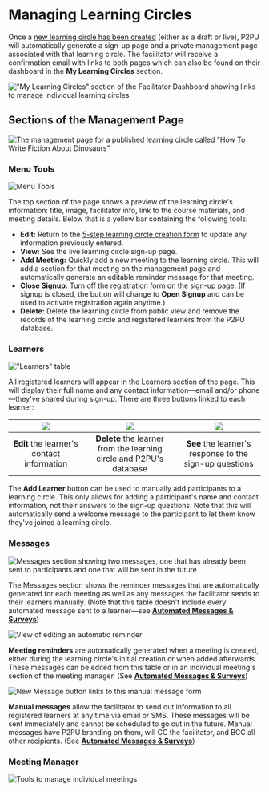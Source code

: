 # Managing Learning Circles

Once a [new learning circle has been created](creating-learning-circles.md) \(either as a draft or live\), P2PU will automatically generate a sign-up page and a private management page associated with that learning circle. The facilitator will receive a confirmation email with links to both pages which can also be found on their dashboard in the **My Learning Circles** section.

![&quot;My Learning Circles&quot; section of the Facilitator Dashboard showing links to manage individual learning circles](../../.gitbook/assets/screen-shot-2021-04-22-at-2.10.31-pm.png)

## Sections of the Management Page

![The management page for a published learning circle called &quot;How To Write Fiction About Dinosaurs&quot;](../../.gitbook/assets/screen-shot-2021-04-22-at-2.23.16-pm.png)

### Menu Tools 

![Menu Tools](../../.gitbook/assets/screen-shot-2021-04-22-at-2.29.12-pm.png)

The top section of the page shows a preview of the learning circle's information: title, image, facilitator info, link to the course materials, and meeting details. Below that is a yellow bar containing the following tools:

* **Edit:** Return to the [5-step learning circle creation form](creating-learning-circles.md) to update any information previously entered.
* **View:** See the live learning circle sign-up page.
* **Add Meeting:** Quickly add a new meeting to the learning circle. This will add a section for that meeting on the management page and automatically generate an editable reminder message for that meeting.
* **Close Signup:** Turn off the registration form on the sign-up page. \(If signup is closed, the button will change to **Open Signup** and can be used to activate registration again anytime.\)
* **Delete:** Delete the learning circle from public view and remove the records of the learning circle and registered learners from the P2PU database.

### Learners

![&quot;Learners&quot; table ](../../.gitbook/assets/screen-shot-2021-04-22-at-2.33.49-pm.png)

All registered learners will appear in the Learners section of the page. This will display their full name and any contact information—email and/or phone—they've shared during sign-up. There are three buttons linked to each learner:

| ![](../../.gitbook/assets/screen-shot-2021-04-22-at-2.39.16-pm.png) | ![](../../.gitbook/assets/screen-shot-2021-04-22-at-2.39.20-pm%20%281%29.png) | ![](../../.gitbook/assets/screen-shot-2021-04-22-at-2.39.23-pm.png) |
| :---: | :---: | :---: |
| **Edit** the learner's contact information  | **Delete** the learner from the learning circle and P2PU's database | **See** the learner's response to the sign-up questions |

The **Add Learner** button can be used to manually add participants to a learning circle. This only allows for adding a participant's name and contact information, not their answers to the sign-up questions. Note that this will automatically send a welcome message to the participant to let them know they've joined a learning circle.

### **Messages**

![Messages section showing two messages, one that has already been sent to participants and one that will be sent in the future](../../.gitbook/assets/screen-shot-2021-04-22-at-2.33.57-pm.png)

The Messages section shows the reminder messages that are automatically generated for each meeting as well as any messages the facilitator sends to their learners manually. \(Note that this table doesn't include every automated message sent to a learner—see [**Automated Messages & Surveys**](automated-messaging.md)\)

![View of editing an automatic reminder](../../.gitbook/assets/image%20%283%29.png)

**Meeting reminders** are automatically generated when a meeting is created, either during the learning circle's initial creation or when added afterwards. These messages can be edited from this table or in an individual meeting's section of the meeting manager. \(See [**Automated Messages & Surveys**](automated-messaging.md)\)

![New Message button links to this manual message form ](../../.gitbook/assets/image%20%281%29.png)

**Manual messages** allow the facilitator to send out information to all registered learners at any time via email or SMS. These messages will be sent immediately and cannot be scheduled to go out in the future. Manual messages have P2PU branding on them, will CC the facilitator, and BCC all other recipients. \(See [**Automated Messages & Surveys**](automated-messaging.md)\)

### Meeting Manager

![Tools to manage individual meetings ](../../.gitbook/assets/screen-shot-2021-04-22-at-5.16.50-pm.png)




